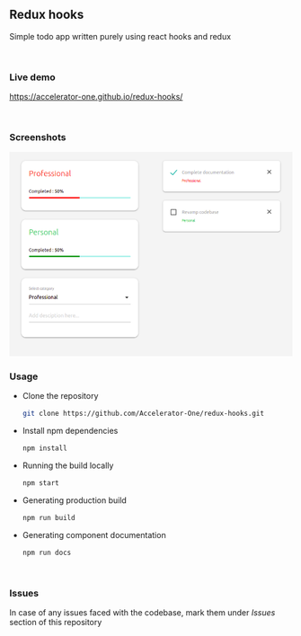 ## Redux hooks
Simple todo app written purely using react hooks and redux

<br/>

### Live demo
https://accelerator-one.github.io/redux-hooks/

<br/>

### Screenshots

![todo-list](screenshots/a1.png)
<br/>

### Usage
- Clone the repository
  ```bash
  git clone https://github.com/Accelerator-One/redux-hooks.git
  ```

- Install npm dependencies
  ```bash
  npm install
  ```

- Running the build locally
  ```bash
  npm start
  ```

- Generating production build
  ```bash
  npm run build
  ```

- Generating component documentation
  ```bash
  npm run docs
  ```

<br/>

### Issues
In case of any issues faced with the codebase, mark them under *Issues* section of this repository
